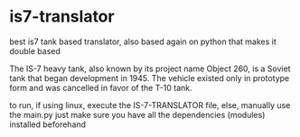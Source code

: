 # is7-translator

best is7 tank based translator, also based again on python
that makes it double based

The IS-7 heavy tank, also known by its project name Object 260, is a Soviet tank that began development in 1945. The vehicle existed only in prototype form and was cancelled in favor of the T-10 tank.

to run, if using linux, execute the IS-7-TRANSLATOR file, else, manually use the main.py
just make sure you have all the dependencies (modules) installed beforehand
